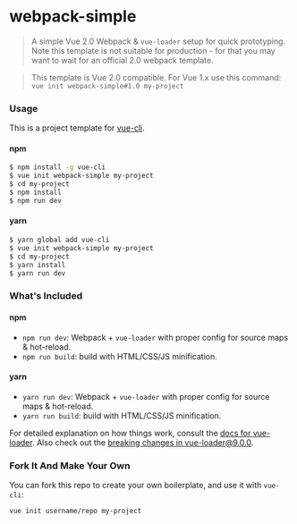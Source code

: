 # webpack-simple

> A simple Vue 2.0 Webpack & `vue-loader` setup for quick prototyping. Note this template is not suitable for production - for that you may want to wait for an official 2.0 webpack template.

> This template is Vue 2.0 compatible. For Vue 1.x use this command: `vue init webpack-simple#1.0 my-project`

### Usage

This is a project template for [vue-cli](https://github.com/vuejs/vue-cli).

#### npm
``` bash
$ npm install -g vue-cli
$ vue init webpack-simple my-project
$ cd my-project
$ npm install
$ npm run dev
```

#### yarn 
``` bash
$ yarn global add vue-cli
$ vue init webpack-simple my-project
$ cd my-project
$ yarn install
$ yarn run dev
```

### What's Included

#### npm
- `npm run dev`: Webpack + `vue-loader` with proper config for source maps & hot-reload.
- `npm run build`: build with HTML/CSS/JS minification.

#### yarn
- `yarn run dev`: Webpack + `vue-loader` with proper config for source maps & hot-reload.
- `yarn run build`: build with HTML/CSS/JS minification.

For detailed explanation on how things work, consult the [docs for vue-loader](http://vuejs.github.io/vue-loader). Also check out the [breaking changes in vue-loader@9.0.0](https://github.com/vuejs/vue-loader/releases/tag/v9.0.0).

### Fork It And Make Your Own

You can fork this repo to create your own boilerplate, and use it with `vue-cli`:

``` bash
vue init username/repo my-project
```

